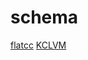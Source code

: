# schema

[flatcc](https://github.com/dvidelabs/flatcc)
[KCLVM](https://github.com/KusionStack/KCLVM)
